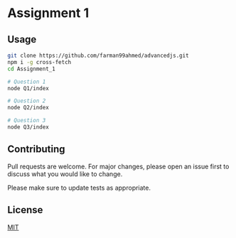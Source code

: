 # Assignment 1

## Usage

```bash
git clone https://github.com/farman99ahmed/advancedjs.git
npm i -g cross-fetch
cd Assignment_1

# Question 1
node Q1/index

# Question 2
node Q2/index

# Question 3
node Q3/index
```

## Contributing
Pull requests are welcome. For major changes, please open an issue first to discuss what you would like to change.

Please make sure to update tests as appropriate.

## License
[MIT](https://choosealicense.com/licenses/mit/)